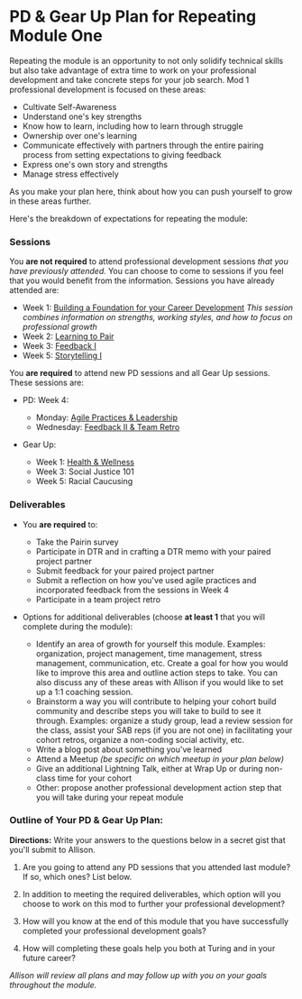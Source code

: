 # PD & Gear Up Plan for Repeating Module One
Repeating the module is an opportunity to not only solidify technical skills but also take advantage of extra time to work on your professional development and take concrete steps for your job search. Mod 1 professional development is focused on these areas:

* Cultivate Self-Awareness
* Understand one's key strengths
* Know how to learn, including how to learn through struggle
* Ownership over one's learning
* Communicate effectively with partners through the entire pairing process from setting expectations to giving feedback
* Express one's own story and strengths
* Manage stress effectively

As you make your plan here, think about how you can push yourself to grow in these areas further.

Here's the breakdown of expectations for repeating the module:

### Sessions
You **are not required** to attend professional development sessions *that you have previously attended.* You can choose to come to sessions if you feel that you would benefit from the information. Sessions you have already attended are:
   * Week 1: [Building a Foundation for your Career Development](https://github.com/turingschool/career-development-curriculum/blob/master/module_one/building_a_foundation.md) *This session combines information on strengths, working styles, and how to focus on professional growth*
   * Week 2: [Learning to Pair](https://github.com/turingschool/career-development-curriculum/blob/master/module_one/learning_to_pair.md) 
   * Week 3: [Feedback I](https://github.com/turingschool/career-development-curriculum/blob/master/module_one/feedback_i.md) 
   * Week 5: [Storytelling I](https://github.com/turingschool/career-development-curriculum/blob/master/module_one/storytelling_i.md)

You **are required** to attend new PD sessions and all Gear Up sessions. These sessions are:
  * PD: Week 4: 
    * Monday: [Agile Practices & Leadership](https://github.com/turingschool/career-development-curriculum/blob/master/module_one/agile_practices_and_leadership.md)
    * Wednesday: [Feedback II & Team Retro](https://github.com/turingschool/career-development-curriculum/tree/master/module_one)
  
  * Gear Up:
    * Week 1: [Health & Wellness](https://github.com/turingschool/gear-up/blob/master/Mod1_Week1_mental_health_101.md)
    * Week 3: Social Justice 101
    * Week 5: Racial Caucusing
    
### Deliverables
* You **are required** to:
   * Take the Pairin survey
   * Participate in DTR and in crafting a DTR memo with your paired project partner
   * Submit feedback for your paired project partner
   * Submit a reflection on how you've used agile practices and incorporated feedback from the sessions in Week 4
   * Participate in a team project retro

* Options for additional deliverables (choose **at least 1** that you will complete during the module):
   * Identify an area of growth for yourself this module. Examples: organization, project management, time management, stress management, communication, etc. Create a goal for how you would like to improve this area and outline action steps to take. You can also discuss any of these areas with Allison if you would like to set up a 1:1 coaching session.
   * Brainstorm a way you will contribute to helping your cohort build community and describe steps you will take to build to see it through. Examples: organize a study group, lead a review session for the class, assist your SAB reps (if you are not one) in facilitating your cohort retros, organize a non-coding social activity, etc.
   * Write a blog post about something you've learned
   * Attend a Meetup *(be specific on which meetup in your plan below)*
   * Give an additional Lightning Talk, either at Wrap Up or during non-class time for your cohort
   * Other: propose another professional development action step that you will take during your repeat module

### Outline of Your PD & Gear Up Plan:
**Directions:** Write your answers to the questions below in a secret gist that you'll submit to Allison. 

1. Are you going to attend any PD sessions that you attended last module? If so, which ones? List below.

2. In addition to meeting the required deliverables, which option will you choose to work on this mod to further your professional development?

3. How will you know at the end of this module that you have successfully completed your professional development goals?

4. How will completing these goals help you both at Turing and in your future career?

*Allison will review all plans and may follow up with you on your goals throughout the module.* 
